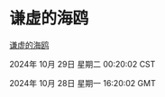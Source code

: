 # 谦虚的海鸥
[谦虚的海鸥](http://219.139.197.74:56308/qxdho/course/base/hotlink/index.php)

2024年 10月 29日 星期二 00:20:02 CST

2024年 10月 28日 星期一 16:20:02 GMT
